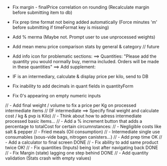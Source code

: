 - Fix margin - finalPrice correlation on rounding (Recalculate margin before submitting item to db)
- Fix prep time format not being added automatically (Force minutes 'm' before submitting if timeFormat key is missing)

- Add % merma (Maybe not. Prompt user to use unprocessed weights)

- Add mean menu price comparison stats by general & category // future

- Add info icon for problematic sections:
        ==> Quantities: "Please add the quantity you would normally buy, merma included. Orders will be made in these quantities"
        ==> Add supplement: 

- IF is an intermediary, calculate & display price per kilo, send to DB

- Fix inability to add decimals in quant fields in quantityForm

- Fix 0's appearing on empty numeric inputs

// - Add final weight / volume to fix a price per Kg on processed intermediate items
//         (IF intermediate  ==>  Specify final weight and calculate cost / kg & pvp is Kilo)
// - Think about how to adress intermediate processed basic items... 
// - Add a % increment button that adds a percentage to totalCost for certain circumnstances:
//         - Negligible costs like salt & pepper
//         - Fried meals (Oil consumption)
//         - Intermediate single use consumables (sous-vide bags, nitrogen canisters...)
// - Add prep time OK 
// - Add a calculator to final screen DONE
// - Fix ability to add same product twice OK!
// - Fix quantities (Inputs) being lost after navigating back DONE
// - Fix Margin (state) lagging one step behind DONE
// - Add quantity validation (Stats crash with empty values)
